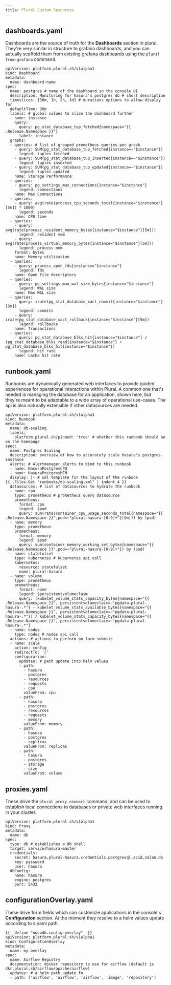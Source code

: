 ```yaml
---
title: Plural Custom Resources
---
```


## dashboards.yaml

Dashboards are the source of truth for the **Dashboards** section in plural.  They're very similar in structure to grafana dashboards, and you can actually scaffold them from existing grafana dashboards using the `plural from-grafana` command.

```
apiVersion: platform.plural.sh/v1alpha1
kind: Dashboard
metadata:
  name: dashboard-name
spec:
  name: postgres # name of the dashboard in the console UI
  description: Monitoring for hasura's postgres db # short description
  timeslices: [30m, 1h, 2h, 1d] # durations options to allow display for
  defaultTime: 30m
  labels: # global values to slice the dashboard further
  - name: instance
    query:
      query: pg_stat_database_tup_fetched{namespace="{{ .Release.Namespace }}"}
      label: instance
  graphs:
  - queries: # list of grouped prometheus queries per graph
    - query: SUM(pg_stat_database_tup_fetched{instance=~"$instance"})
      legend: tuples fetched
    - query: SUM(pg_stat_database_tup_inserted{instance=~"$instance"})
      legend: tuples inserted
    - query: SUM(pg_stat_database_tup_updated{instance=~"$instance"})
      legend: tuples updated
    name: Storage Performance
  - queries:
    - query: pg_settings_max_connections{instance="$instance"}
      legend: connections
    name: Max Connections
  - queries:
    - query: avg(rate(process_cpu_seconds_total{instance="$instance"}[5m]) * 1000)
      legend: seconds
    name: CPU time
  - queries:
    - query: avg(rate(process_resident_memory_bytes{instance="$instance"}[5m]))
      legend: resident mem
    - query: avg(rate(process_virtual_memory_bytes{instance="$instance"}[5m]))
      legend: process mem
    format: bytes
    name: Memory utilization
  - queries:
    - query: process_open_fds{instance="$instance"}
      legend: fds
    name: Open file descriptors
  - queries:
    - query: pg_settings_max_wal_size_bytes{instance="$instance"}
      legend: WAL size
    name: Max WAL size
  - queries:
    - query: irate(pg_stat_database_xact_commit{instance="$instance"}[5m])
      legend: commits
    - query: irate(pg_stat_database_xact_rollback{instance="$instance"}[5m])
      legend: rollbacks
    name: Transactions
  - queries:
    - query: pg_stat_database_blks_hit{instance="$instance"} / (pg_stat_database_blks_read{instance="$instance"} + pg_stat_database_blks_hit{instance="$instance"})
      legend: hit rate
    name: Cache hit rate
```



## runbook.yaml

Runbooks are dynamically generated web interfaces to provide guided experiences for operational interactions within Plural.  A common one that's needed is managing the database for an application, shown here, but they're meant to be adaptable to a wide array of operational use-cases.  The api is also naturally extensible if other datasources are needed.

```
apiVersion: platform.plural.sh/v1alpha1
kind: Runbook
metadata:
  name: db-scaling
  labels:
    platform.plural.sh/pinned: 'true' # whether this runbook should be on the homepage
spec:
  name: Postgres Scaling
  description: overview of how to accurately scale hasura's postgres instance
  alerts: # Alertmanager alerts to bind to this runbook
  - name: HasuraPostgresCPU
  - name: HasuraPostgresMEM
  display: |- # xml template for the layout of the runbook
{{ .Files.Get "runbooks/db-scaling.xml" | indent 4 }}
  datasources: # list of datasources to hydrate the runbook
  - name: cpu
    type: prometheus # prometheus query datasource
    prometheus:
      format: cpu
      legend: $pod
      query: sum(rate(container_cpu_usage_seconds_total{namespace="{{ .Release.Namespace }}",pod=~"plural-hasura-[0-9]+"}[5m])) by (pod)
  - name: memory
    type: prometheus
    prometheus:
      format: memory
      legend: $pod
      query: sum(container_memory_working_set_bytes{namespace="{{ .Release.Namespace }}",pod=~"plural-hasura-[0-9]+"}) by (pod)
  - name: statefulset
    type: kubernetes # kubernetes api call
    kubernetes:
      resource: statefulset
      name: plural-hasura
  - name: volume
    type: prometheus
    prometheus:
      format: none
      legend: $persistentvolumeclaim
      query: (kubelet_volume_stats_capacity_bytes{namespace="{{ .Release.Namespace }}", persistentvolumeclaim=~"pgdata-plural-hasura-.*"} - kubelet_volume_stats_available_bytes{namespace="{{ .Release.Namespace }}", persistentvolumeclaim=~"pgdata-plural-hasura-.*"}) / kubelet_volume_stats_capacity_bytes{namespace="{{ .Release.Namespace }}", persistentvolumeclaim=~"pgdata-plural-hasura-.*"}
  - name: nodes 
    type: nodes # nodes api call
  actions: # actions to perform on form submits
  - name: scale
    action: config
    redirectTo: '/'
    configuration:
      updates: # path update into helm values
      - path: 
        - hasura
        - postgres
        - resources
        - requests
        - cpu
        valueFrom: cpu
      - path:
        - hasura
        - postgres
        - resources
        - requests
        - memory
        valueFrom: memory
      - path:
        - hasura
        - postgres
        - replicas
        valueFrom: replicas
      - path:
        - hasura
        - postgres
        - storage
        - size
        valueFrom: volume
```



## proxies.yaml

These drive the `plural proxy connect` command, and can be used to establish local connections to databases or private web interfaces running in your cluster.

```
apiVersion: platform.plural.sh/v1alpha1
kind: Proxy
metadata:
  name: db
spec:
  type: db # establishes a db shell
  target: service/hasura-master
  credentials:
    secret: hasura.plural-hasura.credentials.postgresql.acid.zalan.do
    key: password
    user: hasura
  dbConfig:
    name: hasura
    engine: postgres
    port: 5432
```



## configurationOverlay.yaml

These drive form fields which can customize applications in the console's **Configuration** section.  At the moment they resolve to a helm values update according to a yaml path.

```
{{- define "nocodb.config-overlay" -}}
apiVersion: platform.plural.sh/v1alpha1
kind: ConfigurationOverlay
metadata:
  name: my-overlay
spec:
  name: Airflow Registry
  documentation: docker repository to use for airflow (default is dkr.plural.sh/airflow/apache/airflow)
  updates: # a helm path update fo
  - path: ['airflow', 'airflow', 'airflow', 'image', 'repository']
```

